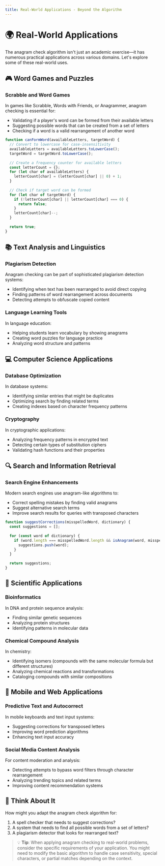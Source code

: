 ```yaml
---
title: Real-World Applications - Beyond the Algorithm
---
```


# 🌍 Real-World Applications

The anagram check algorithm isn't just an academic exercise—it has numerous practical applications across various domains. Let's explore some of these real-world uses.

## 🎮 Word Games and Puzzles

### Scrabble and Word Games

In games like Scrabble, Words with Friends, or Anagrammer, anagram checking is essential for:
- Validating if a player's word can be formed from their available letters
- Suggesting possible words that can be created from a set of letters
- Checking if a word is a valid rearrangement of another word

```javascript
function canFormWord(availableLetters, targetWord) {
  // Convert to lowercase for case-insensitivity
  availableLetters = availableLetters.toLowerCase();
  targetWord = targetWord.toLowerCase();
  
  // Create a frequency counter for available letters
  const letterCount = {};
  for (let char of availableLetters) {
    letterCount[char] = (letterCount[char] || 0) + 1;
  }
  
  // Check if target word can be formed
  for (let char of targetWord) {
    if (!letterCount[char] || letterCount[char] === 0) {
      return false;
    }
    letterCount[char]--;
  }
  
  return true;
}
```

## 📚 Text Analysis and Linguistics

### Plagiarism Detection

Anagram checking can be part of sophisticated plagiarism detection systems:
- Identifying when text has been rearranged to avoid direct copying
- Finding patterns of word rearrangement across documents
- Detecting attempts to obfuscate copied content

### Language Learning Tools

In language education:
- Helping students learn vocabulary by showing anagrams
- Creating word puzzles for language practice
- Analyzing word structure and patterns

## 💻 Computer Science Applications

### Database Optimization

In database systems:
- Identifying similar entries that might be duplicates
- Optimizing search by finding related terms
- Creating indexes based on character frequency patterns

### Cryptography

In cryptographic applications:
- Analyzing frequency patterns in encrypted text
- Detecting certain types of substitution ciphers
- Validating hash functions and their properties

## 🔍 Search and Information Retrieval

### Search Engine Enhancements

Modern search engines use anagram-like algorithms to:
- Correct spelling mistakes by finding valid anagrams
- Suggest alternative search terms
- Improve search results for queries with transposed characters

```javascript
function suggestCorrections(misspelledWord, dictionary) {
  const suggestions = [];
  
  for (const word of dictionary) {
    if (word.length === misspelledWord.length && isAnagram(word, misspelledWord)) {
      suggestions.push(word);
    }
  }
  
  return suggestions;
}
```

## 🧬 Scientific Applications

### Bioinformatics

In DNA and protein sequence analysis:
- Finding similar genetic sequences
- Analyzing protein structures
- Identifying patterns in molecular data

### Chemical Compound Analysis

In chemistry:
- Identifying isomers (compounds with the same molecular formula but different structures)
- Analyzing chemical reactions and transformations
- Cataloging compounds with similar compositions

## 📱 Mobile and Web Applications

### Predictive Text and Autocorrect

In mobile keyboards and text input systems:
- Suggesting corrections for transposed letters
- Improving word prediction algorithms
- Enhancing text input accuracy

### Social Media Content Analysis

For content moderation and analysis:
- Detecting attempts to bypass word filters through character rearrangement
- Analyzing trending topics and related terms
- Improving content recommendation systems

## 💭 Think About It

How might you adapt the anagram check algorithm for:
1. A spell checker that needs to suggest corrections?
2. A system that needs to find all possible words from a set of letters?
3. A plagiarism detector that looks for rearranged text?

> 💡 **Tip**: When applying anagram checking to real-world problems, consider the specific requirements of your application. You might need to modify the basic algorithm to handle case sensitivity, special characters, or partial matches depending on the context. 